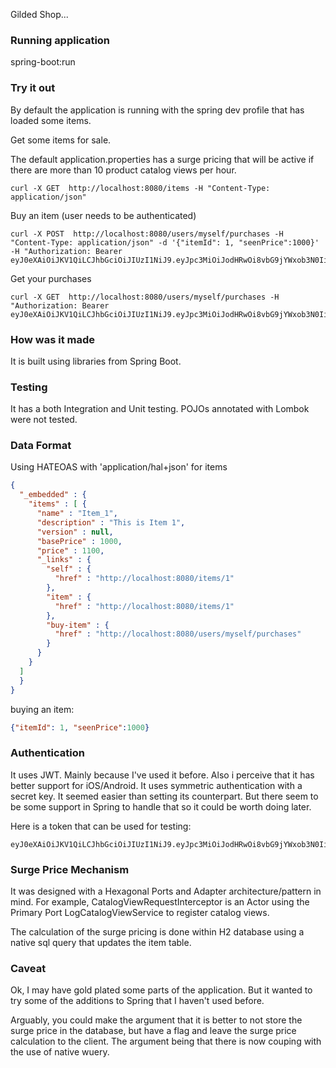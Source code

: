 Gilded Shop...

### Running application
spring-boot:run

### Try it out 
By default the application is running with the spring dev profile that has loaded some items.

Get some items for sale.

The default application.properties has a surge pricing that will be active if there 
are more than 10 product catalog views per hour.
```
curl -X GET  http://localhost:8080/items -H "Content-Type: application/json"
```
Buy an item (user needs to be authenticated)
```
curl -X POST  http://localhost:8080/users/myself/purchases -H "Content-Type: application/json" -d '{"itemId": 1, "seenPrice":1000}' -H "Authorization: Bearer eyJ0eXAiOiJKV1QiLCJhbGciOiJIUzI1NiJ9.eyJpc3MiOiJodHRwOi8vbG9jYWxob3N0IiwiaWF0IjoxNTcxMjQ3Mzk2LCJleHAiOjE2MDI3ODMzOTYsImF1ZCI6Imh0dHA6Ly9sb2NhbGhvc3QiLCJzdWIiOiJqcm9ja2V0QGV4YW1wbGUuY29tIn0.tiVC2YPWi88sPWZBPQNCQYRRjTR5wTASYnEE7kJyJqs"
```
Get your purchases
```
curl -X GET  http://localhost:8080/users/myself/purchases -H "Authorization: Bearer eyJ0eXAiOiJKV1QiLCJhbGciOiJIUzI1NiJ9.eyJpc3MiOiJodHRwOi8vbG9jYWxob3N0IiwiaWF0IjoxNTcxMjQ3Mzk2LCJleHAiOjE2MDI3ODMzOTYsImF1ZCI6Imh0dHA6Ly9sb2NhbGhvc3QiLCJzdWIiOiJqcm9ja2V0QGV4YW1wbGUuY29tIn0.tiVC2YPWi88sPWZBPQNCQYRRjTR5wTASYnEE7kJyJqs"
```
### How was it made
It is built using libraries from Spring Boot.

### Testing
It has a both Integration and Unit testing. POJOs annotated with Lombok were not tested. 

### Data Format
Using HATEOAS with 'application/hal+json' for items
```json
{
  "_embedded" : {
    "items" : [ {
      "name" : "Item_1",
      "description" : "This is Item 1",
      "version" : null,
      "basePrice" : 1000,
      "price" : 1100,
      "_links" : {
        "self" : {
          "href" : "http://localhost:8080/items/1"
        },
        "item" : {
          "href" : "http://localhost:8080/items/1"
        },
        "buy-item" : {
          "href" : "http://localhost:8080/users/myself/purchases"
        }
      }
    }
  ]
  }
}
```
buying an item:
```json
{"itemId": 1, "seenPrice":1000}
```

### Authentication
It uses JWT. Mainly because I've used it before. Also i perceive that it has better support for 
iOS/Android. It uses symmetric authentication with a secret key. It seemed easier than 
setting its counterpart. But there seem to be some support in Spring to handle that so
it could be worth doing later.

Here is a token that can be used for testing:
```
eyJ0eXAiOiJKV1QiLCJhbGciOiJIUzI1NiJ9.eyJpc3MiOiJodHRwOi8vbG9jYWxob3N0IiwiaWF0IjoxNTcxMjQ3Mzk2LCJleHAiOjE2MDI3ODMzOTYsImF1ZCI6Imh0dHA6Ly9sb2NhbGhvc3QiLCJzdWIiOiJqcm9ja2V0QGV4YW1wbGUuY29tIn0.tiVC2YPWi88sPWZBPQNCQYRRjTR5wTASYnEE7kJyJqs
``` 

### Surge Price Mechanism
It was designed with a Hexagonal Ports and Adapter architecture/pattern in mind. For example, 
CatalogViewRequestInterceptor is an Actor using the Primary Port LogCatalogViewService to register catalog views.

The calculation of the surge pricing is done within H2 database using a native sql query that updates the item table.


### Caveat

Ok, I may have gold plated some parts of the application. But it wanted to try some of the additions to 
Spring that I haven't used before.

Arguably, you could make the argument that it is better to not store the surge price in the database, but have a flag 
and leave the surge price calculation to the client. The argument being that there is now couping with the use of native
wuery.

 
